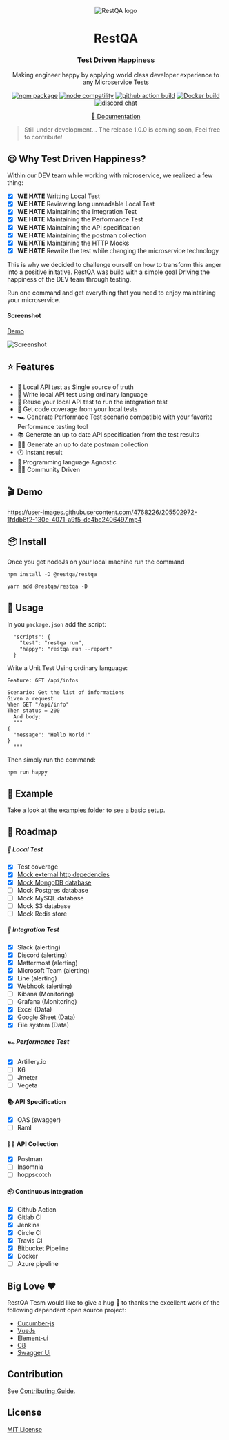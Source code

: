<p align="center"><img src="https://restqa.io/assets/img/content/mascote.png" alt="RestQA logo"/></p>
<h1 align="center">RestQA</h1>
<h3 align="center">Test Driven Happiness</h3>
<p align="center">Making engineer happy by applying world class developer experience to any Microservice Tests</p>
<p align="center">
  <a href="https://www.npmjs.com/package/@restqa/restqa"><img src="https://img.shields.io/npm/v/@restqa/restqa" alt="npm package"></a>
  <a href="https://nodejs.org/en/about/releases/"><img src="https://img.shields.io/node/v/@restqa/restqa" alt="node compatility"></a>
  <a href="https://github.com/restqa/restqa/actions/workflows/build.yml"><img src="https://github.com/restqa/restqa/actions/workflows/build.yml/badge.svg" alt="github action build"></a>
  <a href="https://hub.docker.com/r/restqa/restqa"><img src="https://img.shields.io/docker/v/restqa/restqa/latest" alt="Docker build"></a>
  <a href="https://restqa.io/chat"><img src="https://img.shields.io/badge/chat-discord-blue?style=flat&logo=discord" alt="discord chat"></a>
</p>
<p align="center">
    <a href="https://docs.restqa.io">📖 Documentation</a>
</p>

> Still under development... The release 1.0.0 is coming soon, Feel free to contribute!

## 😃 Why Test Driven Happiness?

Within our DEV team while working with microservice, we realized a few thing:

- [X] **WE HATE** Writting Local Test
- [X] **WE HATE** Reviewing long unreadable Local Test
- [X] **WE HATE** Maintaining the Integration Test
- [X] **WE HATE** Maintaining the Performance Test
- [X] **WE HATE** Maintaining the API specification
- [X] **WE HATE** Maintaining the postman collection
- [X] **WE HATE** Maintaining the HTTP Mocks
- [X] **WE HATE** Rewrite the test while changing the microservice technology

This is why we decided to challenge ourself on how to transform this anger into a positive initative.
RestQA was build with a simple goal Driving the happiness of the DEV team through testing.

Run one command and get everything that you need to enjoy maintaining your microservice.


#### Screenshot

[Demo](https://dasbhoard.restqa.io)

![Screenshot](https://restqa.io/assets/img/content/2-why-step2.png)

## ⭐️ Features

- 🌈 Local API test as Single source of truth
- 💬 Write local API test using ordinary language
- 🚦 Reuse your local API test to run the integration test
- 🎯 Get code coverage from your local tests
- 🏎  Generate Performace Test scenario compatible with your favorite Performance testing tool
- 📚  Generate an up to date API specification from the test results
- 👩‍🚀 Generate an up to date postman collection
- 🕐 Instant result
- 👑 Programming language Agnostic
- 👩‍💻 Community Driven

## 🎬 Demo

https://user-images.githubusercontent.com/4768226/205502972-1fddb8f2-130e-4071-a9f5-de4bc2406497.mp4

## 📦 Install

Once you get nodeJs on your local machine run the command

```
npm install -D @restqa/restqa
```

```
yarn add @restqa/restqa -D
```

## 🎯 Usage

In you `package.json` add the script:

```
  "scripts": {
    "test": "restqa run",
    "happy": "restqa run --report"
  }

```

Write a Unit Test Using ordinary language:

```gherkin
Feature: GET /api/infos

Scenario: Get the list of informations
Given a request
When GET "/api/info"
Then status = 200
  And body:
  """
{
  "message": "Hello World!"
}
  """
```

Then simply run the command:

```
npm run happy
```

## 🌈 Example

Take a look at the [examples folder](./examples) to see a basic setup.

## 🚧 Roadmap

##### 🚀 Local Test

- [X] Test coverage
- [X] [Mock external http depedencies](./packages/plugin-http-mock)
- [X] [Mock MongoDB database](./packages/plugin-mongodb)
- [ ] Mock Postgres database
- [ ] Mock MySQL database
- [ ] Mock S3 database
- [ ] Mock Redis store

##### 🚦 Integration Test

- [X] Slack (alerting)
- [X] Discord (alerting)
- [X] Mattermost (alerting)
- [X] Microsoft Team (alerting)
- [X] Line (alerting)
- [X] Webhook (alerting)
- [ ] Kibana (Monitoring)
- [ ] Grafana (Monitoring)
- [X] Excel (Data)
- [X] Google Sheet (Data)
- [X] File system (Data)

##### 🏎 Performance Test

- [X] Artillery.io
- [ ] K6
- [ ] Jmeter
- [ ] Vegeta

#### 📚 API Specification

- [X] OAS (swagger)
- [ ] Raml

#### 👩‍🚀 API Collection

- [X] Postman
- [ ] Insomnia
- [ ] hoppscotch

#### 📦 Continuous integration

- [X] Github Action
- [X] Gitlab CI
- [X] Jenkins
- [X] Circle CI
- [X] Travis CI
- [X] Bitbucket Pipeline
- [X] Docker
- [ ] Azure pipeline

## Big Love ❤️

RestQA Tesm would like to give a hug 🤗 to thanks the excellent work of the following dependent open source project:

* [Cucumber-js](https://github.com/cucumber/cucumber-js/)
* [VueJs](https://vuejs.org/)
* [Element-ui](https://element-plus.org)
* [C8](https://github.com/bcoe/c8)
* [Swagger Ui](https://github.com/swagger-api/swagger-ui)



## Contribution

See [Contributing Guide](./CONTRIBUTING.md).

## License

[MIT License](./LICENSE)

